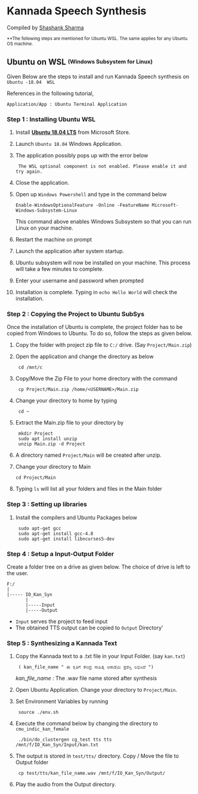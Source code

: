 
# Kannada Speech Synthesis 

Compiled by [Shashank Sharma](https://www.linkedin.com/in/shashank-sharma-932701108/)

<sub>**The following steps are mentioned for Ubuntu WSL. The same applies for any Ubuntu OS machine. </sub>
## Ubuntu on WSL <sup><sub>(Windows Subsystem for Linux)</sup></sub>

Given Below are the steps to install and run Kannada Speech synthesis on `Ubuntu -18.04  WSL`

References in the following tutorial, 

	Application/App : Ubuntu Terminal Application
	

### Step 1 : Installing Ubuntu WSL
1. Install [**Ubuntu 18.04 LTS**](https://www.microsoft.com/en-in/p/ubuntu-1804-lts/9n9tngvndl3q) from Microsoft Store.
2. Launch `Ubuntu 18.04` Windows Application.
3. The application possibly pops up with the error below

		The WSL optional component is not enabled. Please enable it and try again.

4. Close the application.
5.  Open up `Windows Powershell` and type in the command below
			
		Enable-WindowsOptionalFeature -Online -FeatureName Microsoft-Windows-Subsystem-Linux
		
	This command above enables Windows Subsystem so that you can run Linux on your machine.
6. Restart the machine on prompt
7. Launch the application after system startup.
8. Ubuntu subsystem will now be installed on your machine. This process will take a few minutes to complete.
9. Enter your username and password when prompted
10.  Installation is complete. Typing in `echo Hello World` will check the installation.

### Step 2 : Copying the Project to Ubuntu SubSys

Once the installation of Ubuntu is complete, the project folder has to be copied from Windows to Ubuntu. To do so, follow the steps as given below.

1. Copy the folder with project zip file to `C:/` drive. (Say `Project/Main.zip`)
2. Open the application and change the directory as below 

		cd /mnt/c
3. Copy/Move the Zip File to your home directory with the command 

		cp Project/Main.zip /home/<USERNAME>/Main.zip

4. Change your directory to home by typing

		cd ~
5. Extract the Main.zip file to your directory by

		mkdir Project
		sudo apt install unzip
		unzip Main.zip -d Project
6. A directory named `Project/Main` will be created after unzip. 
7.  Change your directory to Main

		cd Project/Main
8. Typing `ls` will list all your folders and files in the Main folder

### Step 3 : Setting up libraries

1. Install the compilers and Ubuntu Packages below

		sudo apt-get gcc
		sudo apt-get install gcc-4.8
		sudo apt-get install libncurses5-dev

### Step 4 : Setup a Input-Output Folder

Create a folder tree on a drive as given below. The choice of  drive is left to the user.
		
	F:/
	|
	|----- IO_Kan_Syn
	       |
	       |-----Input
	       |-----Output

- `Input` serves the project to feed input
- The obtained TTS output can be copied to `Output` Directory'

### Step 5 : Synthesizing a Kannada Text
1. Copy the Kannada text to a .txt file in your Input Folder. (say `kan.txt`)

		( kan_file_name " ಈ ಕೃತಿಗೆ ಕೇಂದ್ರ ಸಾಹಿತ್ಯ ಅಕಾಡೆಮಿ ಪ್ರಶಸ್ತಿ ಲಭಿಸಿದೆ ")

	*kan_file_name* : The .wav file name stored after synthesis
2.  Open Ubuntu Application. Change your directory to `Project/Main`.
3. Set Environment Variables by running
	
		source ./env.sh
4. Execute the command below by changing the directory to `cmu_indic_kan_female`

		./bin/do_clustergen cg_test tts tts /mnt/f/IO_Kan_Syn/Input/kan.txt

5. The output is stored in `test/tts/` directory. Copy / Move the file to Output folder

		cp test/tts/kan_file_name.wav /mnt/f/IO_Kan_Syn/Output/
6. Play the audio from the Output directory.
